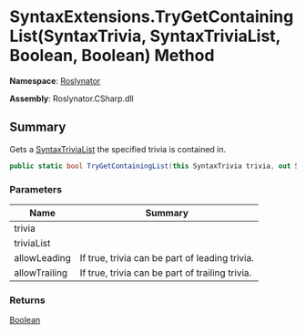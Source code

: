 # SyntaxExtensions\.TryGetContainingList\(SyntaxTrivia, SyntaxTriviaList, Boolean, Boolean\) Method

**Namespace**: [Roslynator](../../README.md)

**Assembly**: Roslynator\.CSharp\.dll

## Summary

Gets a [SyntaxTriviaList](https://docs.microsoft.com/en-us/dotnet/api/microsoft.codeanalysis.syntaxtrivialist) the specified trivia is contained in\.

```csharp
public static bool TryGetContainingList(this SyntaxTrivia trivia, out SyntaxTriviaList triviaList, bool allowLeading = true, bool allowTrailing = true)
```

### Parameters

| Name | Summary |
| ---- | ------- |
| trivia | |
| triviaList | |
| allowLeading | If true, trivia can be part of leading trivia\. |
| allowTrailing | If true, trivia can be part of trailing trivia\. |

### Returns

[Boolean](https://docs.microsoft.com/en-us/dotnet/api/system.boolean)

